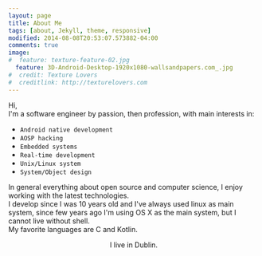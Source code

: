 ```yaml
---
layout: page
title: About Me
tags: [about, Jekyll, theme, responsive]
modified: 2014-08-08T20:53:07.573882-04:00
comments: true
image:
#  feature: texture-feature-02.jpg
  feature: 3D-Android-Desktop-1920x1080-wallsandpapers.com_.jpg
#  credit: Texture Lovers
#  creditlink: http://texturelovers.com
---
```


Hi,  
I'm a software engineer by passion, then profession, with main interests in:

* ```Android native development```
* ```AOSP hacking```
* ```Embedded systems```
* ```Real-time development```
* ```Unix/Linux system```
* ```System/Object design```

In general everything about open source and computer science,
I enjoy working with the latest technologies.
<br/>
I develop since I was 10 years old and I've always used linux as main system, since 
few years ago I'm using OS X as the main system, but I cannot live without shell.
<br>
My favorite languages are C and Kotlin.

<div style='text-align: center'>I live in Dublin.</div>
